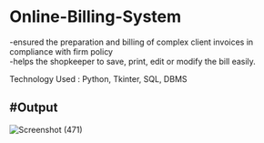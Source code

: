 # Online-Billing-System

-ensured the preparation and billing of complex client invoices in compliance with firm policy<br>
-helps the shopkeeper to save, print, edit or modify the bill easily.<br>

Technology Used : Python, Tkinter, SQL, DBMS

<h2>#Output</h2>

![Screenshot (471)](https://github.com/Mohit09sinha/Online-Billing-System/assets/138394404/c36e95de-d404-4f18-a192-70ca9fa57bfa)



